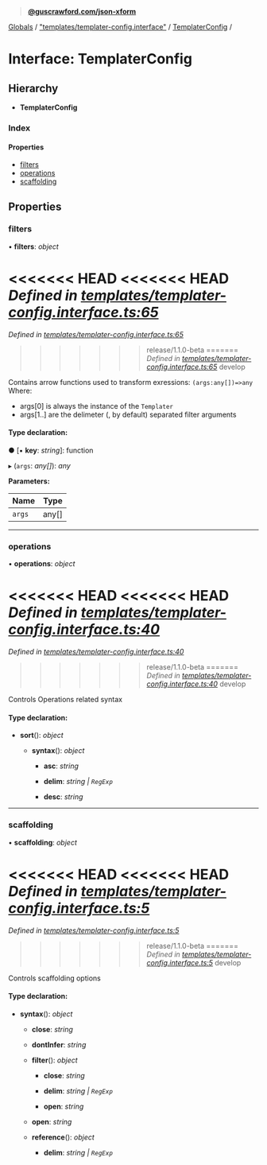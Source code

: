 > **[@guscrawford.com/json-xform](../README.md)**

[Globals](../globals.md) / ["templates/templater-config.interface"](../modules/_templates_templater_config_interface_.md) / [TemplaterConfig](_templates_templater_config_interface_.templaterconfig.md) /

# Interface: TemplaterConfig

## Hierarchy

* **TemplaterConfig**

### Index

#### Properties

* [filters](_templates_templater_config_interface_.templaterconfig.md#filters)
* [operations](_templates_templater_config_interface_.templaterconfig.md#operations)
* [scaffolding](_templates_templater_config_interface_.templaterconfig.md#scaffolding)

## Properties

###  filters

• **filters**: *object*

<<<<<<< HEAD
<<<<<<< HEAD
*Defined in [templates/templater-config.interface.ts:65](https://github.com/guscrawford-com/json-xform/blob/bfbdcca/src/templates/templater-config.interface.ts#L65)*
=======
*Defined in [templates/templater-config.interface.ts:65](https://github.com/guscrawford-com/json-xform/blob/15c4a14/src/templates/templater-config.interface.ts#L65)*
>>>>>>> release/1.1.0-beta
=======
*Defined in [templates/templater-config.interface.ts:65](https://github.com/guscrawford-com/json-xform/blob/15c4a14/src/templates/templater-config.interface.ts#L65)*
>>>>>>> develop

Contains arrow functions used to transform exressions:
`(args:any[])=>any`
Where:
- args[0] is always the instance of the `Templater`
- args[1..] are the delimeter (, by default) separated filter arguments

#### Type declaration:

● \[▪ **key**: *string*\]: function

▸ (`args`: *any[]*): *any*

**Parameters:**

Name | Type |
------ | ------ |
`args` | any[] |

___

###  operations

• **operations**: *object*

<<<<<<< HEAD
<<<<<<< HEAD
*Defined in [templates/templater-config.interface.ts:40](https://github.com/guscrawford-com/json-xform/blob/bfbdcca/src/templates/templater-config.interface.ts#L40)*
=======
*Defined in [templates/templater-config.interface.ts:40](https://github.com/guscrawford-com/json-xform/blob/15c4a14/src/templates/templater-config.interface.ts#L40)*
>>>>>>> release/1.1.0-beta
=======
*Defined in [templates/templater-config.interface.ts:40](https://github.com/guscrawford-com/json-xform/blob/15c4a14/src/templates/templater-config.interface.ts#L40)*
>>>>>>> develop

Controls Operations related syntax

#### Type declaration:

* **sort**(): *object*

  * **syntax**(): *object*

    * **asc**: *string*

    * **delim**: *string | `RegExp`*

    * **desc**: *string*

___

###  scaffolding

• **scaffolding**: *object*

<<<<<<< HEAD
<<<<<<< HEAD
*Defined in [templates/templater-config.interface.ts:5](https://github.com/guscrawford-com/json-xform/blob/bfbdcca/src/templates/templater-config.interface.ts#L5)*
=======
*Defined in [templates/templater-config.interface.ts:5](https://github.com/guscrawford-com/json-xform/blob/15c4a14/src/templates/templater-config.interface.ts#L5)*
>>>>>>> release/1.1.0-beta
=======
*Defined in [templates/templater-config.interface.ts:5](https://github.com/guscrawford-com/json-xform/blob/15c4a14/src/templates/templater-config.interface.ts#L5)*
>>>>>>> develop

Controls scaffolding options

#### Type declaration:

* **syntax**(): *object*

  * **close**: *string*

  * **dontInfer**: *string*

  * **filter**(): *object*

    * **close**: *string*

    * **delim**: *string | `RegExp`*

    * **open**: *string*

  * **open**: *string*

  * **reference**(): *object*

    * **delim**: *string | `RegExp`*